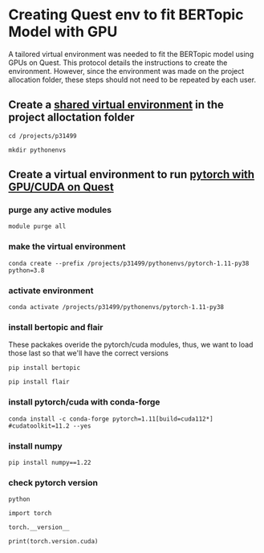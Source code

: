# Creating Quest env to fit BERTopic Model with GPU

A tailored virtual environment was needed to fit the BERTopic model using GPUs on Quest. 
This protocol details the instructions to create the environment. 
However, since the environment was made on the project allocation folder, these steps should not need to be repeated by each user.

## Create a [shared virtual environment](https://kb.northwestern.edu/page.php?id=78623) in the project alloctation folder

`cd /projects/p31499`

`mkdir pythonenvs`

## Create a virtual environment to run [pytorch with GPU/CUDA on Quest](https://kb.northwestern.edu/gpus-on-quest)

### purge any active modules

`module purge all`

### make the virtual environment 

`conda create --prefix /projects/p31499/pythonenvs/pytorch-1.11-py38 python=3.8`

### activate environment

`conda activate /projects/p31499/pythonenvs/pytorch-1.11-py38`

### install bertopic and flair

These packakes overide the pytorch/cuda modules, thus, we want to load those last so that we'll have the correct versions

`pip install bertopic`

`pip install flair`

### install pytorch/cuda with conda-forge

`conda install -c conda-forge pytorch=1.11[build=cuda112*] #cudatoolkit=11.2 --yes`

### install numpy

`pip install numpy==1.22`

### check pytorch version

`python`

`import torch`

`torch.__version__`

`print(torch.version.cuda)`
